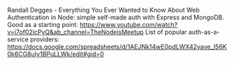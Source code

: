 
Randall Degges - Everything You Ever Wanted to Know About Web Authentication in Node: simple self-made auth with Express and MongoDB. Good as a starting point: https://www.youtube.com/watch?v=i7of02icPyQ&ab_channel=TheNodejsMeetup
List of popular auth-as-a-service providers: https://docs.google.com/spreadsheets/d/1AEJNk14wE0pdLWX42yave_I56K0k6CG8uIy1BPuLLWk/edit#gid=0
